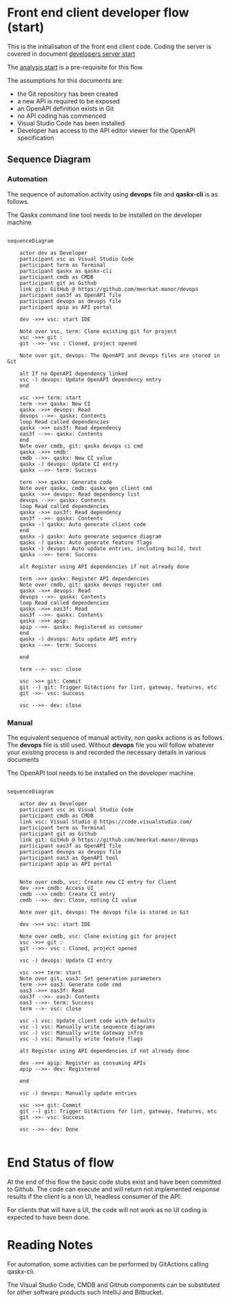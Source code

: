 # Front end client developer flow (start)

This is the initialisation of the front end 
client code.  Coding the server is covered in document
[developers server start](developers_server_start.md)

The [analysis start](analysis_start.md) is a pre-requisite for
this flow.

The assumptions for this documents are:

* the Git repository has been created
* a new API is required to be exposed
* an OpenAPI definition exists in Git
* no API coding has commenced
* Visual Studio Code has been installed
* Developer has access to the API editor viewer for the OpenAPI specification

## Sequence Diagram

### Automation

The sequence of automation activity using **devops** file and **qaskx-cli** is 
as follows.

The Qaskx command line tool needs to be installed on the developer machine

```mermaid

sequenceDiagram

    actor dev as Developer
    participant vsc as Visual Studio Code
    participant term as Terminal
    participant qaskx as qaskx-cli
    participant cmdb as CMDB
    participant git as Github
    link git: GitHub @ https://github.com/meerkat-manor/devops
    participant oas3f as OpenAPI file
    participant devops as devops file
    participant apip as API portal

    dev ->>+ vsc: start IDE

    Note over vsc, term: Clone existing git for project
    vsc ->>+ git : 
    git -->>- vsc : Cloned, project opened

    Note over git, devops: The OpenAPI and devops files are stored in Git

    alt If no OpenAPI dependency linked
    vsc -) devops: Update OpenAPI dependency entry
    end

    vsc ->>+ term: start
    term ->>+ qaskx: New CI
    qaskx ->>+ devops: Read 
    devops -->>- qaskx: Contents
    loop Read called dependencies
    qaskx ->>+ oas3f: Read dependency
    oas3f -->>- qaskx: Contents
    end
    Note over cmdb, git: qaskx devops ci cmd
    qaskx ->>+ cmdb: 
    cmdb -->>- qaskx: New CI value
    qaskx -) devops: Update CI entry
    qaskx -->>- term: Success

    term ->>+ qaskx: Generate code
    Note over qaskx, cmdb: qaskx gen client cmd
    qaskx ->>+ devops: Read dependency list
    devops -->>- qaskx: Contents
    loop Read called dependencies
    qaskx ->>+ oas3f: Read dependency
    oas3f -->>- qaskx: Contents
    qaskx -) qaskx: Auto generate client code
    end
    qaskx -) qaskx: Auto generate sequence diagram
    qaskx -) qaskx: Auto generate feature flags
    qaskx -) devops: Auto update entries, including build, test
    qaskx -->>- term: Success

    alt Register using API dependencies if not already done

    term ->>+ qaskx: Register API dependencies
    Note over cmdb, git: qaskx devops register cmd
    qaskx ->>+ devops: Read 
    devops -->>- qaskx: Contents
    loop Read called dependencies
    qaskx ->>+ oas3f: Read 
    oas3f -->>- qaskx: Contents
    qaskx ->>+ apip: 
    apip -->>- qaskx: Registered as consumer
    end
    qaskx -) devops: Auto update API entry
    qaskx -->>- term: Success

    end

    term -->- vsc: close

    vsc ->>+ git: Commit
    git --) git: Trigger GitActions for lint, gateway, features, etc 
    git ->>- vsc: Success

    vsc -->>- dev: close

```

### Manual

The equivalent sequence of manual activity, non qaskx actions is as follows.
The **devops** file is still used.  Without **devops** file you will 
follow whatever your existing process is and recorded the necessary 
details in various documents

The OpenAPI tool needs to be installed on the developer machine.

```mermaid

sequenceDiagram

    actor dev as Developer
    participant vsc as Visual Studio Code
    participant cmdb as CMDB
    link vsc: Visual Studio @ https://code.visualstudio.com/
    participant term as Terminal
    participant git as Github
    link git: GitHub @ https://github.com/meerkat-manor/devops
    participant oas3f as OpenAPI file
    participant devops as devops file
    participant oas3 as OpenAPI tool
    participant apip as API portal


    Note over cmdb, vsc: Create new CI entry for Client  
    dev ->>+ cmdb: Access UI
    cmdb -->> cmdb: Create CI entry
    cmdb -->>- dev: Close, noting CI value

    Note over git, devops: The devops file is stored in Git

    dev ->>+ vsc: start IDE

    Note over cmdb, vsc: Clone existing git for project
    vsc ->>+ git : 
    git -->>- vsc : Cloned, project opened

    vsc -) devops: Update CI entry

    vsc ->>+ term: start
    Note over git, oas3: Set generation parameters
    term ->>+ oas3: Generate code cmd
    oas3 ->>+ oas3f: Read 
    oas3f -->>- oas3: Contents
    oas3 -->>- term: Success
    term -->- vsc: close

    vsc -) vsc: Update client code with defaults
    vsc -) vsc: Manually write sequence diagrams
    vsc -) vsc: Manually write Gateway infra
    vsc -) vsc: Manually write feature flags

    alt Register using API dependencies if not already done

    dev ->>+ apip: Register as consuming APIs
    apip -->>- dev: Registered

    end

    vsc -) devops: Manually update entries

    vsc ->>+ git: Commit
    git --) git: Trigger GitActions for lint, gateway, features, etc 
    git ->>- vsc: Success

    vsc -->>- dev: Done


```

# End Status of flow

At the end of this flow the basic code stubs exist and have been committed
to Github.  The code can execute and will return not implemented
response results if the client is a non UI, headless consumer of the API.

For clients that will have a UI, the code will not work as no UI coding is
expected to have been done.


# Reading Notes

For automation, some activities can be performed by GitActions calling
qaskx-cli.

The Visual Studio Code, CMDB and Github components can be substituted for 
other software products such IntelliJ and Bitbucket.

